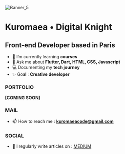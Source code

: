 ![Banner_5](https://github.com/Kuromaea/Kuromaea/assets/41955164/aa4fc5f0-169a-4e1f-b8e0-f3e757f65081)

<h1 align="left">Kuromaea • Digital Knight</h1>
<h2 align="left">Front-end Developer based in Paris</h3>

- 🌱 I’m currently learning **courses**
- 💬 Ask me about **Flutter, Dart, HTML, CSS, Javascript**
- 💻 Documenting my **tech journey**
- ✨ Goal : **Creative developer**

### PORTFOLIO

**[COMING SOON]**

### MAIL

- 📫 How to reach me : **kuromaeacode@gmail.com**

### SOCIAL

- 📝 I regularly write articles on : [MEDIUM](https://medium.com/@kuromaea)

<!--
**Kuromaea/Kuromaea** is a ✨ _special_ ✨ repository because its `README.md` (this file) appears on your GitHub profile.

Here are some ideas to get you started:

- 🔭 I’m currently working on ...
- 🌱 I’m currently learning ...
- 👯 I’m looking to collaborate on ...
- 🤔 I’m looking for help with ...
- 💬 Ask me about ...
- 📫 How to reach me: ...
- 😄 Pronouns: ...
- ⚡ Fun fact: ...
-->

